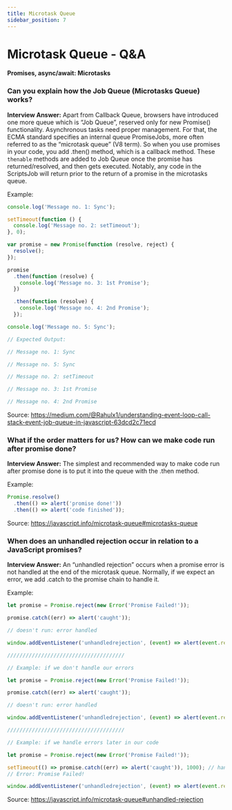 ```yaml
---
title: Microtask Queue
sidebar_position: 7
---
```


# Microtask Queue - Q&A

**Promises, async/await: Microtasks**

### Can you explain how the Job Queue (Microtasks Queue) works?

**Interview Answer:** Apart from Callback Queue, browsers have introduced one more queue which is “Job Queue”, reserved only for new Promise() functionality. Asynchronous tasks need proper management. For that, the ECMA standard specifies an internal queue PromiseJobs, more often referred to as the “microtask queue” (V8 term). So when you use promises in your code, you add .then() method, which is a callback method. These `thenable` methods are added to Job Queue once the promise has returned/resolved, and then gets executed. Notably, any code in the ScriptsJob will return prior to the return of a promise in the microtasks queue.

Example:

```js
console.log('Message no. 1: Sync');

setTimeout(function () {
  console.log('Message no. 2: setTimeout');
}, 0);

var promise = new Promise(function (resolve, reject) {
  resolve();
});

promise
  .then(function (resolve) {
    console.log('Message no. 3: 1st Promise');
  })

  .then(function (resolve) {
    console.log('Message no. 4: 2nd Promise');
  });

console.log('Message no. 5: Sync');

// Expected Output:

// Message no. 1: Sync

// Message no. 5: Sync

// Message no. 2: setTimeout

// Message no. 3: 1st Promise

// Message no. 4: 2nd Promise
```

Source: <https://medium.com/@Rahulx1/understanding-event-loop-call-stack-event-job-queue-in-javascript-63dcd2c71ecd>

### What if the order matters for us? How can we make code run after promise done?

**Interview Answer:** The simplest and recommended way to make code run after promise done is to put it into the queue with the .then method.

Example:

```js
Promise.resolve()
  .then(() => alert('promise done!'))
  .then(() => alert('code finished'));
```

Source: <https://javascript.info/microtask-queue#microtasks-queue>

### When does an unhandled rejection occur in relation to a JavaScript promises?

**Interview Answer:** An “unhandled rejection” occurs when a promise error is not handled at the end of the microtask queue. Normally, if we expect an error, we add .catch to the promise chain to handle it.

Example:

```js
let promise = Promise.reject(new Error('Promise Failed!'));

promise.catch((err) => alert('caught'));

// doesn't run: error handled

window.addEventListener('unhandledrejection', (event) => alert(event.reason));

//////////////////////////////////////

// Example: if we don't handle our errors

let promise = Promise.reject(new Error('Promise Failed!'));

promise.catch((err) => alert('caught'));

// doesn't run: error handled

window.addEventListener('unhandledrejection', (event) => alert(event.reason));

//////////////////////////////////////

// Example: if we handle errors later in our code

let promise = Promise.reject(new Error('Promise Failed!'));

setTimeout(() => promise.catch((err) => alert('caught')), 1000); // handling error 1 second later
// Error: Promise Failed!

window.addEventListener('unhandledrejection', (event) => alert(event.reason));
```

Source: <https://javascript.info/microtask-queue#unhandled-rejection>
